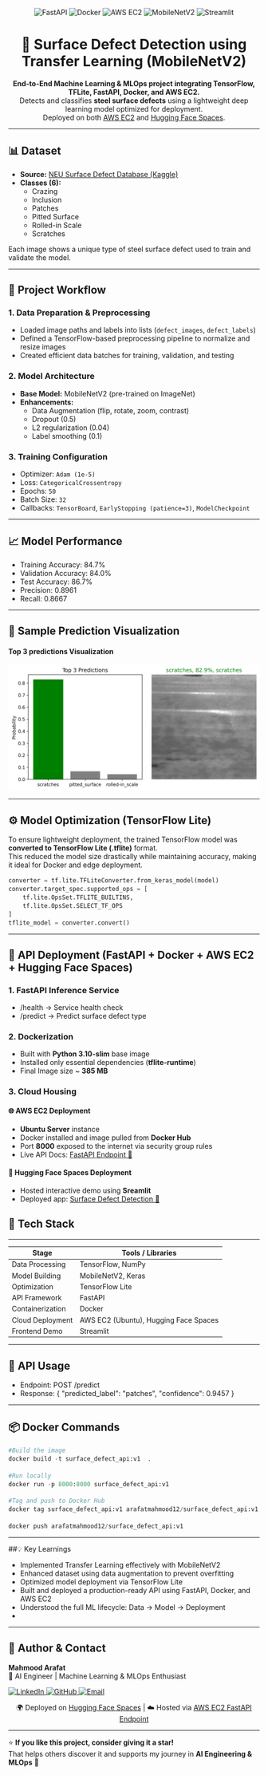 <p align="center">
  <img src="https://img.shields.io/badge/Framework-FastAPI-009688?style=flat-square&logo=fastapi&logoColor=white" alt="FastAPI"/>
  <img src="https://img.shields.io/badge/Docker-Ready-0db7ed?style=flat-square&logo=docker&logoColor=white" alt="Docker"/>
  <img src="https://img.shields.io/badge/Deployed%20On-AWS%20EC2-232f3e?style=flat-square&logo=amazonaws&logoColor=white" alt="AWS EC2"/>
  <img src="https://img.shields.io/badge/Model-MobileNetV2-4285F4?style=flat-square&logo=tensorflow&logoColor=white" alt="MobileNetV2"/>
  <img src="https://img.shields.io/badge/Frontend-Streamlit-FF4B4B?style=flat-square&logo=streamlit&logoColor=white" alt="Streamlit"/>
</p>

<h1 align="center">🧠 Surface Defect Detection using Transfer Learning (MobileNetV2)</h1>

<p align="center">
  <b>End-to-End Machine Learning & MLOps project integrating TensorFlow, TFLite, FastAPI, Docker, and AWS EC2.</b><br>
  Detects and classifies <b>steel surface defects</b> using a lightweight deep learning model optimized for deployment.<br>
  Deployed on both <a href="http://51.21.196.228:8000/docs" target="_blank">AWS EC2</a> and 
  <a href="https://huggingface.co/spaces/arafatMahmood/Surface_defect_detection" target="_blank">Hugging Face Spaces</a>.
</p>

---

## 📊 Dataset

- **Source:** [NEU Surface Defect Database (Kaggle)](https://www.kaggle.com/datasets/kaustubhdikshit/neu-surface-defect-database)  
- **Classes (6):**
  - Crazing  
  - Inclusion  
  - Patches  
  - Pitted Surface  
  - Rolled-in Scale  
  - Scratches  

Each image shows a unique type of steel surface defect used to train and validate the model.

---

## 🧩 Project Workflow

### 1. Data Preparation & Preprocessing
- Loaded image paths and labels into lists (`defect_images`, `defect_labels`)
- Defined a TensorFlow-based preprocessing pipeline to normalize and resize images
- Created efficient data batches for training, validation, and testing

### 2. Model Architecture
- **Base Model:** MobileNetV2 (pre-trained on ImageNet)
- **Enhancements:**
  - Data Augmentation (flip, rotate, zoom, contrast)
  - Dropout (0.5)
  - L2 regularization (0.04)
  - Label smoothing (0.1)

### 3. Training Configuration
- Optimizer: `Adam (1e-5)`
- Loss: `CategoricalCrossentropy`
- Epochs: `50`
- Batch Size: `32`
- Callbacks: `TensorBoard`, `EarlyStopping (patience=3)`, `ModelCheckpoint`

---

## 📈 Model Performance
- Training Accuracy: 84.7%
- Validation Accuracy: 84.0%
- Test Accuracy: 86.7%
- Precision: 0.8961
- Recall: 0.8667

----

## 📸 Sample Prediction Visualization

#### Top 3 predictions Visualization
![Top 3 predictions](top3_prediction.png)

----
## ⚙️ Model Optimization (TensorFlow Lite)

To ensure lightweight deployment, the trained TensorFlow model was **converted to TensorFlow Lite (.tflite)** format.  
This reduced the model size drastically while maintaining accuracy, making it ideal for Docker and edge deployment.

```python
converter = tf.lite.TFLiteConverter.from_keras_model(model)
converter.target_spec.supported_ops = [
    tf.lite.OpsSet.TFLITE_BUILTINS,
    tf.lite.OpsSet.SELECT_TF_OPS
]
tflite_model = converter.convert()
```

----

## 🧩 API Deployment (FastAPI + Docker + AWS EC2 + Hugging Face Spaces)

### 1. FastAPI Inference Service 
- /health   →  Service health check  
- /predict  →  Predict surface defect type  

### 2. Dockerization
- Built with **Python 3.10-slim** base image
- Installed only essential dependencies (**tflite-runtime**)
- Final Image size ~ **385 MB**

### 3. Cloud Housing
#### 🌐 **AWS EC2 Deployment**
- **Ubuntu Server** instance  
- Docker installed and image pulled from **Docker Hub**  
- Port **8000** exposed to the internet via security group rules  
- Live API Docs: [FastAPI Endpoint 🔗](http://51.21.196.228:8000/docs)

#### 🤗 **Hugging Face Spaces Deployment**
- Hosted interactive demo using **Sreamlit**  
- Deployed app: [Surface Defect Detection 🔗](https://huggingface.co/spaces/arafatMahmood/Surface_defect_detection)

## 🧰 Tech Stack
-------------------------------------------------
| Stage             | Tools / Libraries                       |
|-------------------|-----------------------------------------|
| Data Processing   | TensorFlow, NumPy                       |
| Model Building    | MobileNetV2, Keras                      |
| Optimization      | TensorFlow Lite                         |
| API Framework     | FastAPI                                 |
| Containerization  | Docker                                  |
| Cloud Deployment  | AWS EC2 (Ubuntu), Hugging Face Spaces   |
| Frontend Demo     | Streamlit                               |

---

## 🧪 API Usage
- Endpoint: POST /predict
- Response:
 {
  "predicted_label": "patches",
  "confidence": 0.9457
}

----

## 📦 Docker Commands
```python
#Build the image
docker build -t surface_defect_api:v1  .

#Run locally
docker run -p 8000:8000 surface_defect_api:v1

#Tag and push to Docker Hub
docker tag surface_defect_api:v1 arafatmahmood12/surface_defect_api:v1

docker push arafatmahmood12/surface_defect_api:v1
```
---

##💡 Key Learnings

- Implemented Transfer Learning effectively with MobileNetV2
- Enhanced dataset using data augmentation to prevent overfitting
- Optimized model deployment via TensorFlow Lite
- Built and deployed a production-ready API using FastAPI, Docker, and AWS EC2
- Understood the full ML lifecycle: Data → Model → Deployment
-

---

## 👤 Author & Contact

**Mahmood Arafat**  
💼 AI Engineer | Machine Learning & MLOps Enthusiast  

<p align="left">
  <a href="https://www.linkedin.com/in/arafat-mahmood-3b0208213/" target="_blank">
    <img src="https://img.shields.io/badge/LinkedIn-0A66C2?style=for-the-badge&logo=linkedin&logoColor=white" alt="LinkedIn"/>
  </a>
  <a href="https://github.com/ArafatMahmood45" target="_blank">
    <img src="https://img.shields.io/badge/GitHub-171515?style=for-the-badge&logo=github&logoColor=white" alt="GitHub"/>
  </a>
  <a href="mailto:Mahmoodarafat08@gmail.com">
    <img src="https://img.shields.io/badge/Email-D14836?style=for-the-badge&logo=gmail&logoColor=white" alt="Email"/>
  </a>
</p>

<p align="center">
  🌍 Deployed on <a href="https://huggingface.co/spaces/arafatMahmood/Surface_defect_detection" target="_blank">Hugging Face Spaces</a> |
  ☁️ Hosted via <a href="http://51.21.196.228:8000/docs" target="_blank">AWS EC2 FastAPI Endpoint</a>
</p>

---

⭐ **If you like this project, consider giving it a star!**  
That helps others discover it and supports my journey in **AI Engineering & MLOps** 🚀


